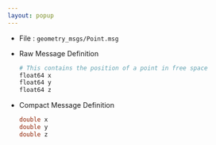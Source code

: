 ```yaml
---
layout: popup
---
```


- File : `geometry_msgs/Point.msg`
- Raw Message Definition

  ```py
  # This contains the position of a point in free space
  float64 x
  float64 y
  float64 z

  ```

- Compact Message Definition

  ```c
  double x
  double y
  double z
  ```
